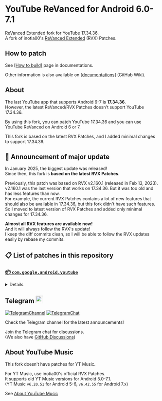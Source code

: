 # YouTube ReVanced for Android 6.0-7.1
ReVanced Extended fork for YouTube 17.34.36.  
A fork of inotia00's [ReVanced Extended](https://github.com/inotia00/revanced-patches) (RVX) Patches.

## How to patch
See [[How to build]](https://github.com/kitadai31/revanced-patches-android6-7/wiki/How-to-build) page in documentations.

Other information is also available on [[documentations]](https://github.com/kitadai31/revanced-patches-android6-7/wiki) (GitHub Wiki).

## About
The last YouTube app that supports Android 6-7 is **17.34.36**.  
However, the latest ReVanced/RVX Patches doesn't support YouTube 17.34.36.

By using this fork, you can patch YouTube 17.34.36 and you can use YouTube ReVanced on Android 6 or 7.

This fork is based on the latest RVX Patches, and I added minimal changes to support 17.34.36.

## 📣 Announcement of major update
In January 2025, the biggest update was released!  
Since then, this fork is **based on the latest RVX Patches.**

Previously, this patch was based on RVX v2.160.1 (released in Feb 13, 2023).  
v2.160.1 was the last version that works on 17.34.36.
But it was too old and has less features than now.  
For example, the current RVX Patches contains a lot of new features that should also be available in 17.34.36, but this fork didn't have such features.  
So I moved to latest version of RVX Patches and added only minimal changes for 17.34.36.

**Almost all RVX features are available now!**  
And it will always follow the RVX's update!  
I keep the diff commits clean, so I will be able to follow the RVX updates easily by rebase my commits.

## 📋 List of patches in this repository

### [📦 `com.google.android.youtube`](https://play.google.com/store/apps/details?id=com.google.android.youtube)
<details>

| 💊 Patch | 📜 Description | 🏹 Target Version |
|:--------:|:--------------:|:-----------------:|
| `Alternative thumbnails` | Adds options to replace video thumbnails using the DeArrow API or image captures from the video. | 17.34.36 |
| `Bypass image region restrictions` | Adds an option to use a different host for static images, so that images blocked in some countries can be received. | 17.34.36 |
| `Change start page` | Adds an option to set which page the app opens in instead of the homepage. | 17.34.36 |
| `Custom Shorts action buttons` | Changes, at compile time, the icon of the action buttons of the Shorts player. | 17.34.36 |
| `Custom branding icon for YouTube` | Changes the YouTube app icon to the icon specified in patch options. | 17.34.36 |
| `Custom branding name for YouTube` | Renames the YouTube app to the name specified in patch options. | 17.34.36 |
| `Custom double tap length` | Adds Double-tap to seek values that are specified in patch options. | 17.34.36 |
| `Custom header for YouTube` | Applies a custom header in the top left corner within the app. | 17.34.36 |
| `Description components` | Adds options to hide and disable description components. | 17.34.36 |
| `Disable QUIC protocol` | Adds an option to disable CronetEngine's QUIC protocol. | 17.34.36 |
| `Disable auto audio tracks` | Adds an option to disable audio tracks from being automatically enabled. | 17.34.36 |
| `Disable auto captions` | Adds an option to disable captions from being automatically enabled. | 17.34.36 |
| `Disable haptic feedback` | Adds options to disable haptic feedback when swiping in the video player. | 17.34.36 |
| `Disable resuming Shorts on startup` | Adds an option to disable the Shorts player from resuming on app startup when Shorts were last being watched. | 17.34.36 |
| `Enable OPUS codec` | Adds an options to enable the OPUS audio codec if the player response includes. | 17.34.36 |
| `Enable debug logging` | Adds an option to enable debug logging. | 17.34.36 |
| `Enable external browser` | Adds an option to always open links in your browser instead of in the in-app-browser. | 17.34.36 |
| `Enable open links directly` | Adds an option to skip over redirection URLs in external links. | 17.34.36 |
| `Force hide player buttons background` | Removes, at compile time, the dark background surrounding the video player controls. | 17.34.36 |
| `Fullscreen components` | Adds options to hide or change components related to fullscreen. | 17.34.36 |
| `GmsCore support` | Allows patched Google apps to run without root and under a different package name by using GmsCore instead of Google Play Services. | 17.34.36 |
| `Hide Shorts dimming` | Removes, at compile time, the dimming effect at the top and bottom of Shorts videos. | 17.34.36 |
| `Hide action buttons` | Adds options to hide action buttons under videos. | 17.34.36 |
| `Hide ads` | Adds options to hide ads. | 17.34.36 |
| `Hide comments components` | Adds options to hide components related to comments. | 17.34.36 |
| `Hide feed components` | Adds options to hide components related to feeds. | 17.34.36 |
| `Hide feed flyout menu` | Adds the ability to hide feed flyout menu components using a custom filter. | 17.34.36 |
| `Hide layout components` | Adds options to hide general layout components. | 17.34.36 |
| `Hide player buttons` | Adds options to hide buttons in the video player. | 17.34.36 |
| `Hide player flyout menu` | Adds options to hide player flyout menu components. | 17.34.36 |
| `Hide shortcuts` | Remove, at compile time, the app shortcuts that appears when the app icon is long pressed. | 17.34.36 |
| `Hook YouTube Music actions` | Adds support for opening music in RVX Music using the in-app YouTube Music button. | 17.34.36 |
| `Hook download actions` | Adds support to download videos with an external downloader app using the in-app download button. | 17.34.36 |
| `Layout switch` | Adds an option to spoof the dpi in order to use a tablet or phone layout. | 17.34.36 |
| `MaterialYou` | Applies the MaterialYou theme for Android 12+ devices. | 17.34.36 |
| `Miniplayer` | Adds options to change the in app minimized player, and if patching target 19.16+ adds options to use modern miniplayers. | 17.34.36 |
| `Navigation bar components` | Adds options to hide or change components related to the navigation bar. | 17.34.36 |
| `Overlay buttons` | Adds options to display overlay buttons in the video player. | 17.34.36 |
| `Player components` | Adds options to hide or change components related to the video player. | 17.34.36 |
| `Remove background playback restrictions` | Removes restrictions on background playback, including for music and kids videos. | 17.34.36 |
| `Remove viewer discretion dialog` | Adds an option to remove the dialog that appears when opening a video that has been age-restricted by accepting it automatically. This does not bypass the age restriction. | 17.34.36 |
| `Return YouTube Dislike` | Adds an option to show the dislike count of videos using the Return YouTube Dislike API. | 17.34.36 |
| `Return YouTube Username` | Adds an option to replace YouTube handles with usernames in comments using YouTube Data API v3. | 17.34.36 |
| `Sanitize sharing links` | Adds an option to remove tracking query parameters from URLs when sharing links. | 17.34.36 |
| `Seekbar components` | Adds options to hide or change components related to the seekbar. | 17.34.36 |
| `Settings for YouTube` | Applies mandatory patches to implement ReVanced Extended settings into the application. | 17.34.36 |
| `Shorts components` | Adds options to hide or change components related to YouTube Shorts. | 17.34.36 |
| `Shorts seek` | Adds an option to replace toolbar buttons in Shorts player with skip/rewind buttons. | 17.34.36 |
| `SponsorBlock` | Adds options to enable and configure SponsorBlock, which can skip undesired video segments, such as sponsored content. | 17.34.36 |
| `Spoof app version` | [ONLY FOR DEBUG PURPOSE] Adds options to spoof the YouTube client version. But there is no useful target version for 17.34.36. (17.39.xx enables some new UI, but video description crashes if it contains YouTube links. 17.40.xx+ completely breaks the app.) | 17.34.36 |
| `Spoof streaming data` | Adds options to spoof the streaming data to allow playback. | 17.34.36 |
| `Swipe controls` | Adds options for controlling volume and brightness with swiping, and whether to enter fullscreen when swiping down below the player. | 17.34.36 |
| `Theme` | Changes the app's theme to the values specified in patch options. | 17.34.36 |
| `Toolbar components` | Adds options to hide or change components located on the toolbar, such as the search bar, header, and toolbar buttons. | 17.34.36 |
| `Translations for YouTube` | Add translations or remove string resources. | 17.34.36 |
| `Video playback` | Adds options to customize settings related to video playback, such as default video quality and playback speed. | 17.34.36 |
| `Visual preferences icons for YouTube` | Adds icons to specific preferences in the settings. | 17.34.36 |
| `Watch history` | Adds an option to change the domain of the watch history or check its status. | 17.34.36 |
</details>

## Telegram <img height="24px" src="https://user-images.githubusercontent.com/13122796/178032213-faf25ab8-0bc3-4a94-a730-b524c96df124.png" />
[![TelegramChannel](https://img.shields.io/badge/Telegram_news_channel-2CA5E0?style=for-the-badge&logo=Telegram&logoColor=white)](https://t.me/rvx_for_a6_7)
[![TelegramChat](https://img.shields.io/badge/Telegram_chat_group-2CA5E0?style=for-the-badge&logo=Telegram&logoColor=white)](https://t.me/rvx_for_a6_7_chat)

Check the Telegram channel for the latest announcements!

Join the Telegram chat for discussions.  
(We also have [GitHub Discussions](https://github.com/kitadai31/revanced-patches-android6-7/discussions))

## About YouTube Music
This fork doesn't have patches for YT Music.

For YT Music, use inotia00's official RVX Patches.  
It supports old YT Music versions for Android 5.0-7.1.  
(YT Music `v6.20.51` for Android 5-6, `v6.42.55` for Android 7.x)

See [About YouTube Music](https://github.com/kitadai31/revanced-patches-android6-7/wiki/About-YouTube-Music)